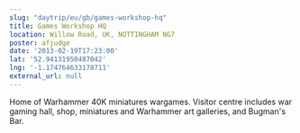 ```yaml
---
slug: "daytrip/eu/gb/games-workshop-hq"
title: Games Workshop HQ
location: Willow Road, UK, NOTTINGHAM NG7
poster: afjudge
date: '2013-02-19T17:23:00'
lat: '52.94131950487042'
lng: '-1.174764633178711'
external_url: null
---
```


Home of Warhammer 40K miniatures wargames. Visitor centre includes war gaming hall, shop, miniatures and Warhammer art galleries, and Bugman's Bar.
